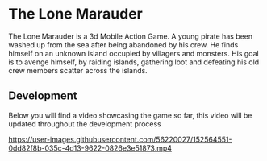 # The Lone Marauder

The Lone Marauder is a 3d Mobile Action Game. A young pirate has been washed up from the sea after being abandoned by his crew. He finds himself on an unknown island occupied by villagers and monsters.
His goal is to avenge himself, by raiding islands, gathering loot and defeating his old crew members scatter across the islands.




Development
-
Below you will find a video showcasing the game so far, this video will be updated throughout the development process



https://user-images.githubusercontent.com/56220027/152564551-0dd82f8b-035c-4d13-9622-0826e3e51873.mp4

